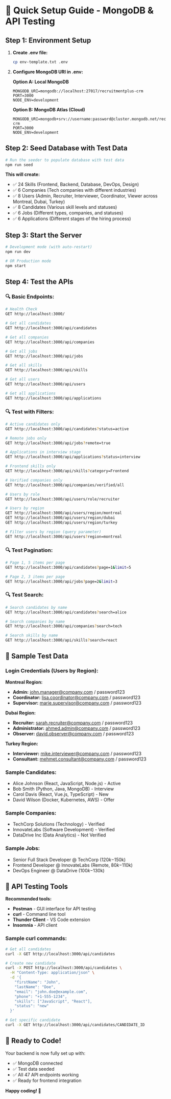 # 🚀 Quick Setup Guide - MongoDB & API Testing

## Step 1: Environment Setup

1. **Create .env file:**
   ```bash
   cp env-template.txt .env
   ```

2. **Configure MongoDB URI in .env:**
   
   **Option A: Local MongoDB**
   ```env
   MONGODB_URI=mongodb://localhost:27017/recruitmentplus-crm
   PORT=3000
   NODE_ENV=development
   ```
   
   **Option B: MongoDB Atlas (Cloud)**
   ```env
   MONGODB_URI=mongodb+srv://username:password@cluster.mongodb.net/recruitmentplus-crm
   PORT=3000
   NODE_ENV=development
   ```

## Step 2: Seed Database with Test Data

```bash
# Run the seeder to populate database with test data
npm run seed
```

**This will create:**
- ✅ 24 Skills (Frontend, Backend, Database, DevOps, Design)
- ✅ 6 Companies (Tech companies with different industries)
- ✅ 8 Users (Admin, Recruiter, Interviewer, Coordinator, Viewer across Montreal, Dubai, Turkey)
- ✅ 8 Candidates (Various skill levels and statuses)
- ✅ 6 Jobs (Different types, companies, and statuses)
- ✅ 6 Applications (Different stages of the hiring process)

## Step 3: Start the Server

```bash
# Development mode (with auto-restart)
npm run dev

# OR Production mode
npm start
```

## Step 4: Test the APIs

### 🔍 Basic Endpoints:
```bash
# Health Check
GET http://localhost:3000/

# Get all candidates
GET http://localhost:3000/api/candidates

# Get all companies
GET http://localhost:3000/api/companies

# Get all jobs
GET http://localhost:3000/api/jobs

# Get all skills
GET http://localhost:3000/api/skills

# Get all users
GET http://localhost:3000/api/users

# Get all applications
GET http://localhost:3000/api/applications
```

### 🔍 Test with Filters:
```bash
# Active candidates only
GET http://localhost:3000/api/candidates?status=active

# Remote jobs only
GET http://localhost:3000/api/jobs?remote=true

# Applications in interview stage
GET http://localhost:3000/api/applications?status=interview

# Frontend skills only
GET http://localhost:3000/api/skills?category=Frontend

# Verified companies only
GET http://localhost:3000/api/companies/verified/all

# Users by role
GET http://localhost:3000/api/users/role/recruiter

# Users by region
GET http://localhost:3000/api/users/region/montreal
GET http://localhost:3000/api/users/region/dubai
GET http://localhost:3000/api/users/region/turkey

# Filter users by region (query parameter)
GET http://localhost:3000/api/users?region=montreal
```

### 🔍 Test Pagination:
```bash
# Page 1, 5 items per page
GET http://localhost:3000/api/candidates?page=1&limit=5

# Page 2, 3 items per page
GET http://localhost:3000/api/jobs?page=2&limit=3
```

### 🔍 Test Search:
```bash
# Search candidates by name
GET http://localhost:3000/api/candidates?search=alice

# Search companies by name
GET http://localhost:3000/api/companies?search=tech

# Search skills by name
GET http://localhost:3000/api/skills?search=react
```

## 🧪 Sample Test Data

### Login Credentials (Users by Region):

**Montreal Region:**
- **Admin:** john.manager@company.com / password123
- **Coordinator:** lisa.coordinator@company.com / password123
- **Supervisor:** marie.supervisor@company.com / password123

**Dubai Region:**
- **Recruiter:** sarah.recruiter@company.com / password123
- **Administrator:** ahmed.admin@company.com / password123
- **Observer:** david.observer@company.com / password123

**Turkey Region:**
- **Interviewer:** mike.interviewer@company.com / password123
- **Consultant:** mehmet.consultant@company.com / password123

### Sample Candidates:
- Alice Johnson (React, JavaScript, Node.js) - Active
- Bob Smith (Python, Java, MongoDB) - Interview
- Carol Davis (React, Vue.js, TypeScript) - New
- David Wilson (Docker, Kubernetes, AWS) - Offer

### Sample Companies:
- TechCorp Solutions (Technology) - Verified
- InnovateLabs (Software Development) - Verified
- DataDrive Inc (Data Analytics) - Not Verified

### Sample Jobs:
- Senior Full Stack Developer @ TechCorp ($120k-$150k)
- Frontend Developer @ InnovateLabs (Remote, $80k-$110k)
- DevOps Engineer @ DataDrive ($100k-$130k)

## 🔧 API Testing Tools

**Recommended tools:**
- **Postman** - GUI interface for API testing
- **curl** - Command line tool
- **Thunder Client** - VS Code extension
- **Insomnia** - API client

### Sample curl commands:
```bash
# Get all candidates
curl -X GET http://localhost:3000/api/candidates

# Create new candidate
curl -X POST http://localhost:3000/api/candidates \
  -H "Content-Type: application/json" \
  -d '{
    "firstName": "John",
    "lastName": "Doe",
    "email": "john.doe@example.com",
    "phone": "+1-555-1234",
    "skills": ["JavaScript", "React"],
    "status": "new"
  }'

# Get specific candidate
curl -X GET http://localhost:3000/api/candidates/CANDIDATE_ID
```

## 🎉 Ready to Code!

Your backend is now fully set up with:
- ✅ MongoDB connected
- ✅ Test data seeded
- ✅ All 47 API endpoints working
- ✅ Ready for frontend integration

**Happy coding! 🚀** 